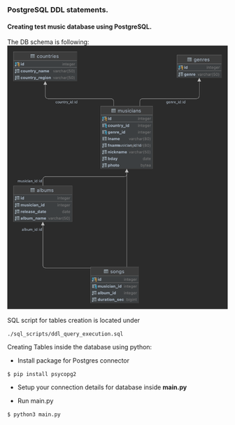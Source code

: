 ### PostgreSQL DDL statements.
#### Creating test music database using PostgreSQL.

The DB schema is following:
![SQL_SCHEMA_IMG](db_schemas/db_schema.png)


SQL script for tables creation is located under
```
./sql_scripts/ddl_query_execution.sql
```

Creating Tables inside the database using python:

* Install package for Postgres connector
```
$ pip install psycopg2
```

* Setup your connection details for database inside **main.py**

* Run main.py
```
$ python3 main.py
```
